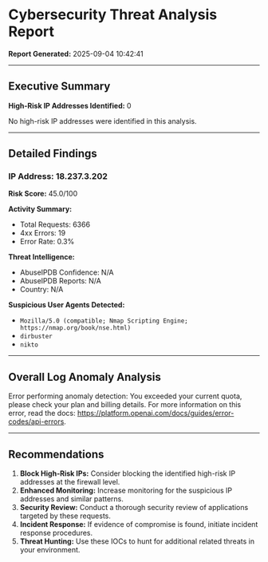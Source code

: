# Cybersecurity Threat Analysis Report

**Report Generated:** 2025-09-04 10:42:41

---

## Executive Summary

**High-Risk IP Addresses Identified:** 0

No high-risk IP addresses were identified in this analysis.

---

## Detailed Findings

### IP Address: 18.237.3.202

**Risk Score:** 45.0/100

**Activity Summary:**
- Total Requests: 6366
- 4xx Errors: 19
- Error Rate: 0.3%

**Threat Intelligence:**
- AbuseIPDB Confidence: N/A
- AbuseIPDB Reports: N/A
- Country: N/A

**Suspicious User Agents Detected:**
- `Mozilla/5.0 (compatible; Nmap Scripting Engine; https://nmap.org/book/nse.html)`
- `dirbuster`
- `nikto`

---

## Overall Log Anomaly Analysis

Error performing anomaly detection: You exceeded your current quota, please check your plan and billing details. For more information on this error, read the docs: https://platform.openai.com/docs/guides/error-codes/api-errors.

---

## Recommendations

1. **Block High-Risk IPs:** Consider blocking the identified high-risk IP addresses at the firewall level.
2. **Enhanced Monitoring:** Increase monitoring for the suspicious IP addresses and similar patterns.
3. **Security Review:** Conduct a thorough security review of applications targeted by these requests.
4. **Incident Response:** If evidence of compromise is found, initiate incident response procedures.
5. **Threat Hunting:** Use these IOCs to hunt for additional related threats in your environment.
